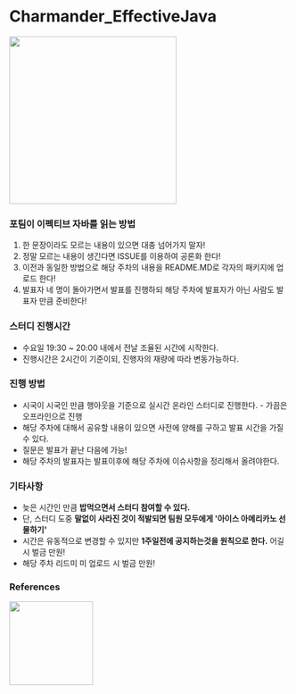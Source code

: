 # Charmander_EffectiveJava
<img src="https://user-images.githubusercontent.com/33277588/86552495-24f6da80-bf83-11ea-95f5-82963f59dd9d.png" width="300" height="300">

### 포팀이 이펙티브 자바를 읽는 방법
1. 한 문장이라도 모르는 내용이 있으면 대충 넘어가지 말자!
2. 정말 모르는 내용이 생긴다면 ISSUE를 이용하여 공론화 한다!
3. 이전과 동일한 방법으로 해당 주차의 내용을 README.MD로 각자의 패키지에 업로드 한다!
4. 발표자 네 명이 돌아가면서 발표를 진행하되 해당 주차에 발표자가 아닌 사람도 발표자 만큼 준비한다!

### 스터디 진행시간
- 수요일 19:30 ~ 20:00 내에서 전날 조율된 시간에 시작한다.
- 진행시간은 2시간이 기준이되, 진행자의 재량에 따라 변동가능하다.

### 진행 방법
- 시국이 시국인 만큼 행아웃을 기준으로 실시간 온라인 스터디로 진행한다. - 가끔은 오프라인으로 진행
- 해당 주차에 대해서 공유할 내용이 있으면 사전에 양해를 구하고 발표 시간을 가질 수 있다.
- 질문은 발표가 끝난 다음에 가능!
- 해당 주차의 발표자는 발표이후에 해당 주차에 이슈사항을 정리해서 올려야한다.

### 기타사항
- 늦은 시간인 만큼 **밥먹으면서 스터디 참여할 수 있다.**
- 단, 스터디 도중 **말없이 사라진 것이 적발되면 팀원 모두에게 '아이스 아메리카노 선물하기'**
- 시간은 유동적으로 변경할 수 있지만 **1주일전에 공지하는것을 원칙으로 한다.** 어길 시 벌금 만원!
- 해당 주차 리드미 미 업로드 시 벌금 만원!

### References
<img src="https://user-images.githubusercontent.com/33277588/86558471-5e841180-bf94-11ea-93d5-5f725ee4b465.png" width="150" height="150">
